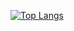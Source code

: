 [![Top Langs](https://github-readme-stats.vercel.app/api/top-langs/?username=MasakiIida&layout=compact
)](https://github.com/anuraghazra/github-readme-stats)

